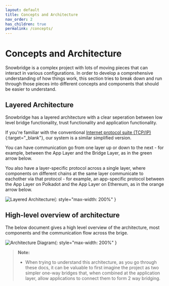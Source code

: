 ```yaml
---
layout: default
title: Concepts and Architecture
nav_order: 2
has_children: true
permalink: /concepts/
---
```


# Concepts and Architecture
Snowbridge is a complex project with lots of moving pieces that can interact in various configurations. In order to develop a comprehensive understanding of how things work, this section tries to break down and run through those pieces into different concepts and components that should be easier to understand.

## Layered Architecture
Snowbridge has a layered architecture with a clear seperation between low level bridge functionality, trust functionality and application functionality.

If you're familiar with the conventional [Internet protocol suite (TCP/IP)](https://en.wikipedia.org/wiki/Internet_protocol_suite){:target="_blank"}, our system is a similar simplified version.

You can have communication go from one layer up or down to the next - for example, between the App Layer and the Bridge Layer, as in the green arrow below.

You also have a layer-specific protocol across a single layer, where components on different chains at the same layer communicate to eachother via that protocol - for example, an app-specific protocol between the App Layer on Polkadot and the App Layer on Ethereum, as in the orange arrow below.

![Layered Architecture](/images/layered-architecture.png){: style="max-width: 200%" }

## High-level overview of architecture
The below document gives a high level overview of the architecture, most components and the communication flow across the brige.

![Architecture Diagram](/images/architecture-diagram.png){: style="max-width: 200%" }

> **Note:**
> - When trying to understand this architecture, as you go through these docs, it can be valuable to first imagine the project as two simpler one-way bridges that, when combined at the application layer, allow applications to connect them to form 2 way bridging.